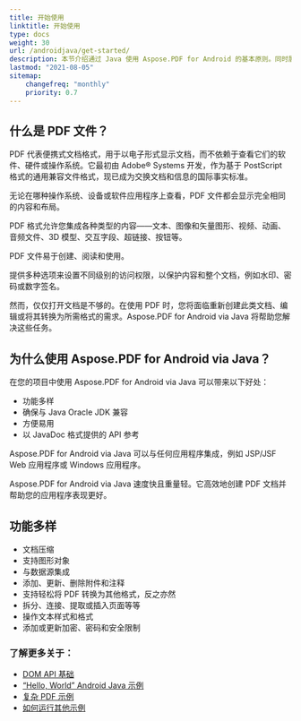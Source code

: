 ```yaml
---
title: 开始使用
linktitle: 开始使用
type: docs
weight: 30
url: /androidjava/get-started/
description: 本节介绍通过 Java 使用 Aspose.PDF for Android 的基本原则。同时展示创建 PDF 文档的简单和复杂示例
lastmod: "2021-08-05"   
sitemap: 
    changefreq: "monthly"
    priority: 0.7
---
```


## 什么是 PDF 文件？

PDF 代表便携式文档格式，用于以电子形式显示文档，而不依赖于查看它们的软件、硬件或操作系统。它最初由 Adobe® Systems 开发，作为基于 PostScript 格式的通用兼容文件格式，现已成为交换文档和信息的国际事实标准。

无论在哪种操作系统、设备或软件应用程序上查看，PDF 文件都会显示完全相同的内容和布局。

PDF 格式允许您集成各种类型的内容——文本、图像和矢量图形、视频、动画、音频文件、3D 模型、交互字段、超链接、按钮等。

PDF 文件易于创建、阅读和使用。

提供多种选项来设置不同级别的访问权限，以保护内容和整个文档，例如水印、密码或数字签名。

然而，仅仅打开文档是不够的。在使用 PDF 时，您将面临重新创建此类文档、编辑或将其转换为所需格式的需求。Aspose.PDF for Android via Java 将帮助您解决这些任务。

## 为什么使用 Aspose.PDF for Android via Java？

在您的项目中使用 Aspose.PDF for Android via Java 可以带来以下好处：

- 功能多样
- 确保与 Java Oracle JDK 兼容
- 方便易用
- 以 JavaDoc 格式提供的 API 参考

Aspose.PDF for Android via Java 可以与任何应用程序集成，例如 JSP/JSF Web 应用程序或 Windows 应用程序。

Aspose.PDF for Android via Java 速度快且重量轻。它高效地创建 PDF 文档并帮助您的应用程序表现更好。

## 功能多样

- 文档压缩
- 支持图形对象
- 与数据源集成
- 添加、更新、删除附件和注释
- 支持轻松将 PDF 转换为其他格式，反之亦然
- 拆分、连接、提取或插入页面等等
- 操作文本样式和格式
- 添加或更新加密、密码和安全限制

### 了解更多关于：

- [DOM API 基础](/pdf/androidjava/basics-of-dom-api/)
- [“Hello, World” Android Java 示例](/pdf/androidjava/hello-world-example/)
- [复杂 PDF 示例](/pdf/androidjava/complex-pdf-example/)
- [如何运行其他示例](/pdf/androidjava/how-to-run-other-examples/)